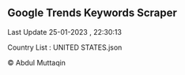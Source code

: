

## Google Trends Keywords Scraper 
 
Last Update 25-01-2023 , 22:30:13

Country List :
UNITED STATES.json



© Abdul Muttaqin 
